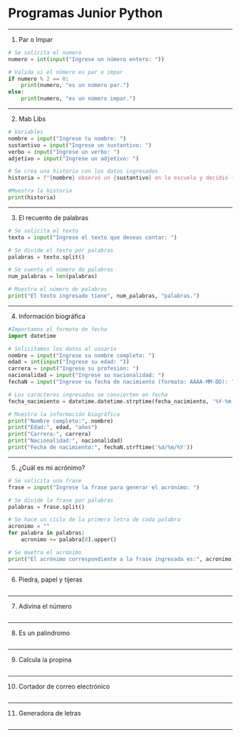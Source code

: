 # Programas Junior Python

---
1. Par o Impar
```python
# Se solicita el numero
numero = int(input("Ingrese un número entero: "))

# Valida si el número es par o impar
if numero % 2 == 0:
    print(numero, "es un número par.")
else:
    print(numero, "es un número impar.")
```
---
2. Mab Libs
```python
# Variables
nombre = input("Ingrese tu nombre: ")
sustantivo = input("Ingrese un sustantivo: ")
verbo = input("Ingrese un verbo: ")
adjetivo = input("Ingrese un adjetivo: ")

# Se crea una historia con los datos ingresados
historia = f"{nombre} observó un {sustantivo} en la escuela y decidió {verbo} con él. Fue una experiencia {adjetivo} que nunca olvidará."

#Muestra la historia
print(historia)
```
---

3. El recuento de palabras

```python
# Se solicita el texto 
texto = input("Ingrese el texto que deseas contar: ")

# Se divide el texto por palabras
palabras = texto.split()

# Se cuenta el número de palabras
num_palabras = len(palabras)

# Muestra el número de palabras
print("El texto ingresado tiene", num_palabras, "palabras.")
```

---
4. Información biográfica

```python
#Importamos el formato de fecha
import datetime

# Solicitamos los datos al usuario
nombre = input("Ingrese su nombre completo: ")
edad = int(input("Ingrese su edad: "))
carrera = input("Ingrese su profesión: ")
nacionalidad = input("Ingrese su nacionalidad: ")
fechaN = input("Ingrese su fecha de nacimiento (formato: AAAA-MM-DD): ")

# Los caracteres ingresados se convierten en fecha
fecha_nacimiento = datetime.datetime.strptime(fecha_nacimiento, '%Y-%m-%d').date()

# Muestra la información biográfica
print("Nombre completo:", nombre)
print("Edad:", edad, "años")
print("Carrera:", carrera)
print("Nacionalidad:", nacionalidad)
print("Fecha de nacimiento:", fechaN.strftime('%d/%m/%Y'))
```

---

5. ¿Cuál es mi acrónimo?  

```python
# Se solicita una frase
frase = input("Ingrese la frase para generar el acrónimo: ")

# Se divide la frase por palabras
palabras = frase.split()

# Se hace un ciclo de la primera letra de cada palabra
acronimo = ""
for palabra in palabras:
    acronimo += palabra[0].upper()

# Se muetra el acrónimo 
print("El acrónimo correspondiente a la frase ingresada es:", acronimo)


```

---

6. Piedra, papel y tijeras 

```python
```

---

7. Adivina el número 

```python
```

---

8. Es un palindromo

```python
```

---

9. Calcula la propina

```python
```

---

10. Cortador de correo electrónico

```python
```

---

11. Generadora de letras

```python
```

---